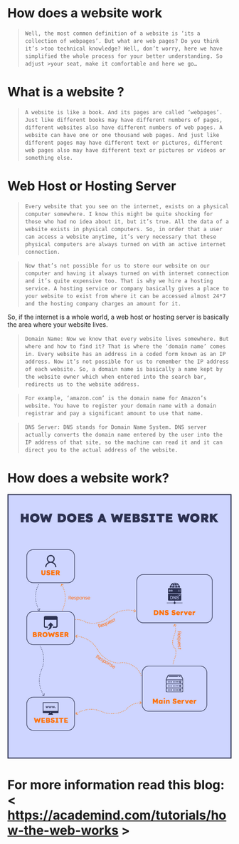 # How does a website work

>```Well, the most common definition of a website is ‘its a collection of webpages’. But what are web pages? Do you think it’s >too technical knowledge? Well, don’t worry, here we have simplified the whole process for your better understanding. So adjust >your seat, make it comfortable and here we go…```

# What is a website ?

>```A website is like a book. And its pages are called ‘webpages’. Just like different books may have different numbers of pages, different websites also have different numbers of web pages. A website can have one or one thousand web pages. And just like different pages may have different text or pictures, different web pages also may have different text or pictures or videos or something else.```


# Web Host or Hosting Server

>```Every website that you see on the internet, exists on a physical computer somewhere. I know this might be quite shocking for those who had no idea about it, but it’s true. All the data of a website exists in physical computers. So, in order that a user can access a website anytime, it’s very necessary that these physical computers are always turned on with an active internet connection. ```

>```Now that’s not possible for us to store our website on our computer and having it always turned on with internet connection and it’s quite expensive too. That is why we hire a hosting service. A hosting service or company basically gives a place to your website to exist from where it can be accessed almost 24*7 and the hosting company charges an amount for it.```

So, if the internet is a whole world, a web host or hosting server is basically the area where your website lives.

>```Domain Name: Now we know that every website lives somewhere. But where and how to find it? That is where the ‘domain name’ comes in. Every website has an address in a coded form known as an IP address. Now it’s not possible for us to remember the IP address of each website. So, a domain name is basically a name kept by the website owner which when entered into the search bar, redirects us to the website address.```

>```For example, ‘amazon.com’ is the domain name for Amazon’s website. You have to register your domain name with a domain registrar and pay a significant amount to use that name.```

>```DNS Server: DNS stands for Domain Name System. DNS server actually converts the domain name entered by the user into the IP address of that site, so the machine can read it and it can direct you to the actual address of the website.```

# How does a website work?

<img src="web.jpg" alt="How does the website work" style="align: center;"/>

# For more information read this blog: < https://academind.com/tutorials/how-the-web-works >